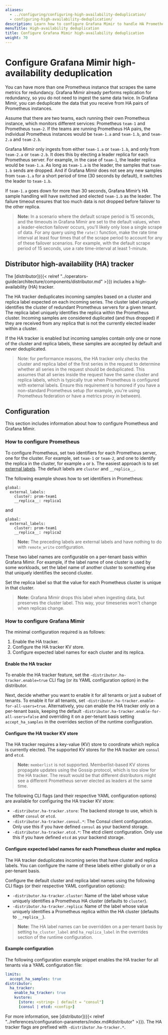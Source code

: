 ```yaml
---
aliases:
  - ../configuring/configuring-high-availability-deduplication/
  - configuring-high-availability-deduplication/
description: Learn how to configure Grafana Mimir to handle HA Prometheus server deduplication.
menuTitle: High-availability deduplication
title: Configure Grafana Mimir high-availability deduplication
weight: 70
---
```


# Configure Grafana Mimir high-availability deduplication

You can have more than one Prometheus instance that scrapes the same metrics for redundancy. Grafana Mimir already performs replication for redundancy,
so you do not need to ingest the same data twice. In Grafana Mimir, you can deduplicate the data that you receive from HA pairs of Prometheus instances.

Assume that there are two teams, each running their own Prometheus instance, which monitors different services: Prometheus `team-1` and Prometheus `team-2`.
If the teams are running Prometheus HA pairs, the individual Prometheus instances would be `team-1.a` and `team-1.b`, and `team-2.a` and `team-2.b`.

Grafana Mimir only ingests from either `team-1.a` or `team-1.b`, and only from `team-2.a` or `team-2.b`. It does this by electing a leader replica for each
Prometheus server. For example, in the case of `team-1`, the leader replica would be `team-1.a`. As long as `team-1.a` is the leader, the samples
that `team-1.b` sends are dropped. And if Grafana Mimir does not see any new samples from `team-1.a` for a short period of time (30 seconds by default), it switches the leader to `team-1.b`.

If `team-1.a` goes down for more than 30 seconds, Grafana Mimir’s HA sample handling will have switched and elected `team-1.b` as the leader. The failure
timeout ensures that too much data is not dropped before failover to the other replica.

> **Note:** In a scenario where the default scrape period is 15 seconds, and the timeouts in Grafana Mimir are set to the default values,
> when a leader-election failover occurs, you'll likely only lose a single scrape of data. For any query using the `rate()` function, make the rate time interval
> at least four times that of the scrape period to account for any of these failover scenarios.
> For example, with the default scrape period of 15 seconds, use a rate time-interval at least 1-minute.

## Distributor high-availability (HA) tracker

The [distributor]({{< relref "../operators-guide/architecture/components/distributor.md" >}}) includes a high-availability (HA) tracker.

The HA tracker deduplicates incoming samples based on a cluster and replica label expected on each incoming series.
The cluster label uniquely identifies the cluster of redundant Prometheus servers for a given tenant.
The replica label uniquely identifies the replica within the Prometheus cluster.
Incoming samples are considered duplicated (and thus dropped) if they are received from any replica that is not the currently elected leader within a cluster.

If the HA tracker is enabled but incoming samples contain only one or none of the cluster and replica labels, these samples are accepted by default and never deduplicated.

> Note: for performance reasons, the HA tracker only checks the cluster and replica label of the first series in the request to determine whether all series in the request should be deduplicated. This assumes that all series inside the request have the same cluster and replica labels, which is typically true when Prometheus is configured with external labels. Ensure this requirement is honored if you have a non-standard Prometheus setup (for example, you're using Prometheus federation or have a metrics proxy in between).

## Configuration

This section includes information about how to configure Prometheus and Grafana Mimir.

### How to configure Prometheus

To configure Prometheus, set two identifiers for each Prometheus server, one for the cluster. For example, set `team-1` or `team-2`, and one to identify the replica in the cluster, for example `a` or `b`.
The easiest approach is to set [external labels](https://prometheus.io/docs/prometheus/latest/configuration/configuration/). The default labels are `cluster` and `__replica__`.

The following example shows how to set identifiers in Prometheus:

```
global:
  external_labels:
    cluster: prom-team1
    __replica__: replica1
```

and

```
global:
  external_labels:
    cluster: prom-team1
    __replica__: replica2
```

> **Note:** The preceding labels are external labels and have nothing to do with `remote_write` configuration.

These two label names are configurable on a per-tenant basis within Grafana Mimir. For example, if the label name of one cluster is used by
some workloads, set the label name of another cluster to something else that uniquely identifies the second cluster.

Set the replica label so that the value for each Prometheus cluster is unique in that cluster.

> **Note:** Grafana Mimir drops this label when ingesting data, but preserves the cluster label. This way, your timeseries won't change when replicas change.

### How to configure Grafana Mimir

The minimal configuration required is as follows:

1. Enable the HA tracker.
1. Configure the HA tracker KV store.
1. Configure expected label names for each cluster and its replica.

#### Enable the HA tracker

To enable the HA tracker feature, set the `-distributor.ha-tracker.enable=true` CLI flag (or its YAML configuration option) in the distributor.

Next, decide whether you want to enable it for all tenants or just a subset of tenants.
To enable it for all tenants, set `-distributor.ha-tracker.enable-for-all-users=true`.
Alternatively, you can enable the HA tracker only on a per-tenant basis, keeping the default `-distributor.ha-tracker.enable-for-all-users=false` and overriding it on a per-tenant basis setting `accept_ha_samples` in the overrides section of the runtime configuration.

#### Configure the HA tracker KV store

The HA tracker requires a key-value (KV) store to coordinate which replica is currently elected.
The supported KV stores for the HA tracker are `consul` and `etcd`.

> **Note:** `memberlist` is not supported. Memberlist-based KV stores propagate updates using the Gossip protocol, which is too slow for the
> HA tracker. The result would be that different distributors might see a different Prometheus server elected as leaders at the same time.

The following CLI flags (and their respective YAML configuration options) are available for configuring the HA tracker KV store:

- `-distributor.ha-tracker.store`: The backend storage to use, which is either `consul` or `etcd`.
- `-distributor.ha-tracker.consul.*`: The Consul client configuration. Only use this if you have defined `consul` as your backend storage.
- `-distributor.ha-tracker.etcd.*`: The etcd client configuration. Only use this if you have defined `etcd` as your backend storage.

#### Configure expected label names for each Prometheus cluster and replica

The HA tracker deduplicates incoming series that have cluster and replica labels.
You can configure the name of these labels either globally or on a per-tenant basis.

Configure the default cluster and replica label names using the following CLI flags (or their respective YAML configuration options):

- `-distributor.ha-tracker.cluster`: Name of the label whose value uniquely identifies a Prometheus HA cluster (defaults to `cluster`).
- `-distributor.ha-tracker.replica`: Name of the label whose value uniquely identifies a Prometheus replica within the HA cluster (defaults to `__replica__`).

> **Note:** The HA label names can be overridden on a per-tenant basis by setting `ha_cluster_label` and `ha_replica_label` in the overrides section of the runtime configuration.

#### Example configuration

The following configuration example snippet enables the HA tracker for all tenants via a YAML configuration file:

```yaml
limits:
  accept_ha_samples: true
distributor:
  ha_tracker:
    enable_ha_tracker: true
    kvstore:
      [store: <string> | default = "consul"]
      [consul | etcd: <config>]
```

For more information, see [distributor]({{< relref "../references/configuration-parameters/index.md#distributor" >}}). The HA tracker flags are prefixed with `-distributor.ha-tracker.*`.
